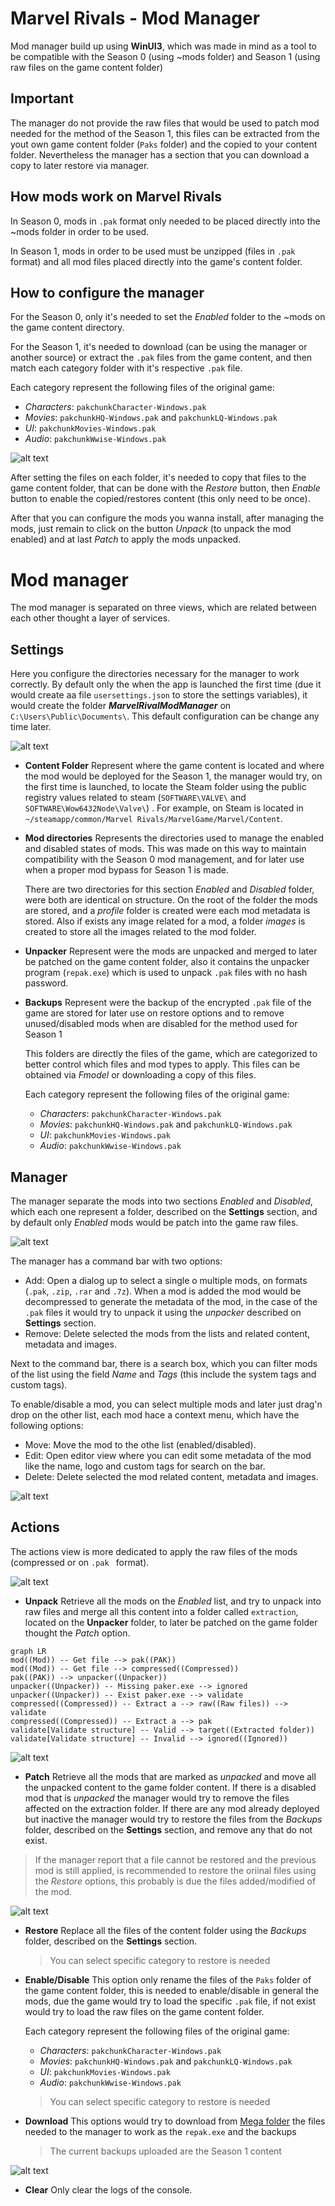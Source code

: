
# Marvel Rivals - Mod Manager
Mod manager build up using **WinUI3**, which was made in mind as a tool to be compatible with the Season 0 (using ~mods folder) and Season 1 (using raw files on the game content folder)

## Important
The manager do not provide the raw files that would be used to patch mod needed for the method of the Season 1, this files can be extracted from the yout own game content folder (`Paks` folder) and the copied to your content folder. Nevertheless the manager has a section that you can download a copy to later restore via manager.

## How mods work on Marvel Rivals
In Season 0, mods in `.pak` format only needed to be placed directly into the ~mods folder in order to be used.

In Season 1, mods in order to be used must be unzipped (files in `.pak` format) and all mod files placed directly into the game's content folder.

## How to configure the manager
For the Season 0, only it's needed to set the *Enabled* folder to the ~mods on the game content directory.

For the Season 1, it's needed to download (can be using the manager or another source) or extract the `.pak` files from the game content, and then match each category folder with it's respective `.pak` file.

Each category represent the following files of the original game:
- *Characters*: `pakchunkCharacter-Windows.pak`
- *Movies*: `pakchunkHQ-Windows.pak` and  `pakchunkLQ-Windows.pak`
- *UI*: `pakchunkMovies-Windows.pak`
- *Audio*: `pakchunkWwise-Windows.pak`

![alt text](https://github.com/Valjean15/MarvelRivalsModManager/blob/master/Blob/Download.png)

After setting the files on each folder, it's needed to copy that files to the game content folder, that can be done with the *Restore* button, then *Enable* button to enable the copied/restores content (this only need to be once).

After that you can configure the mods you wanna install, after managing the mods, just remain to click on the button *Unpack* (to unpack the mod enabled) and at last *Patch* to apply the mods unpacked.

# Mod manager
The mod manager is separated on three views, which are related between each other thought a layer of services.

## Settings
Here you configure the directories necessary for the manager to work correctly. By default only the when the app is launched the first time (due it would create aa file `usersettings.json` to store the settings variables), it would create the folder **_MarvelRivalModManager_** on `C:\Users\Public\Documents\`. This default configuration can be change any time later.

![alt text](https://github.com/Valjean15/MarvelRivalsModManager/blob/master/Blob/Settings.png)

 - **Content Folder**
Represent where the game content is located and where the mod would be deployed for the Season 1, the manager would try, on the first time is launched, to locate the Steam folder using the public registry values related to steam (`SOFTWARE\VALVE\` and `SOFTWARE\Wow6432Node\Valve\`) . For example, on Steam is located in `~/steamapp/common/Marvel Rivals/MarvelGame/Marvel/Content`.

 - **Mod directories**
Represents the directories used to manage the enabled and disabled states of mods. This was made on this way to maintain compatibility with the Season 0 mod management, and for later use when a proper mod bypass for Season 1 is made.
	
	There are two directories for this section *Enabled* and *Disabled* folder, were both are identical on structure. On the root of the folder the mods are stored, and a *profile* folder is created were each mod metadata is stored. Also if exists any image related for a mod, a folder *images* is created to store all the images related to the mod folder.
	
 - **Unpacker**
Represent were the mods are unpacked and merged to later be patched on the game content folder, also it contains the unpacker program (`repak.exe`) which is used to unpack `.pak` files with no hash password.

 - **Backups**
Represent were the backup of the encrypted `.pak` file of the game are stored for later use on restore options and to remove unused/disabled mods when are disabled for the method used for Season 1
	
	This folders are directly the files of the game, which are categorized to better control which files and mod types to apply. This files can be obtained via *Fmodel* or downloading a copy of this files. 
	
	 Each category represent the following files of the original game:
    - *Characters*: `pakchunkCharacter-Windows.pak`
    - *Movies*: `pakchunkHQ-Windows.pak` and  `pakchunkLQ-Windows.pak`
    - *UI*: `pakchunkMovies-Windows.pak`
    - *Audio*: `pakchunkWwise-Windows.pak`

## Manager
The manager separate the mods into two sections *Enabled* and *Disabled*, which each one represent a folder, described on the **Settings** section, and by default only *Enabled* mods would be patch into the game raw files.

![alt text](https://github.com/Valjean15/MarvelRivalsModManager/blob/master/Blob/ContextMenu.png)

 The manager has a command bar with two options: 
 - Add: Open a dialog up to select a single o multiple mods, on formats (`.pak`, `.zip`, `.rar` and `.7z`). When a mod is added the mod would be decompressed to generate the metadata of the mod, in the case of the `.pak` files it would try to unpack it using the *unpacker* described on **Settings** section.
 - Remove: Delete selected the mods from the lists and related content, metadata and images.

Next to the command bar, there is a search box, which you can filter mods of the list using the field *Name* and *Tags* (this include the system tags and custom tags). 

To enable/disable a mod, you can select multiple mods and later just drag'n drop on the other list, each mod hace a context menu, which have the following options: 
 - Move: Move the mod to the othe list (enabled/disabled).
 - Edit: Open editor view where you can edit some metadata of the mod like the name, logo and custom tags for search on the bar.
 - Delete: Delete selected the mod related content, metadata and images.

![alt text](https://github.com/Valjean15/MarvelRivalsModManager/blob/master/Blob/Details.png)

## Actions
The actions view is more dedicated to apply the raw files of the mods (compressed or on `.pak ` format).

![alt text](https://github.com/Valjean15/MarvelRivalsModManager/blob/master/Blob/Action.png)

- **Unpack**
Retrieve all the mods on the *Enabled* list, and try to unpack into raw files and merge all this content into a folder called `extraction`, located on the **Unpacker** folder, to later be patched on the game folder thought the *Patch* option.

```mermaid
graph LR
mod((Mod)) -- Get file --> pak((PAK))
mod((Mod)) -- Get file --> compressed((Compressed))
pak((PAK)) --> unpacker((Unpacker))
unpacker((Unpacker)) -- Missing paker.exe --> ignored
unpacker((Unpacker)) -- Exist paker.exe --> validate
compressed((Compressed)) -- Extract a --> raw((Raw files)) --> validate 
compressed((Compressed)) -- Extract a --> pak
validate[Validate structure] -- Valid --> target((Extracted folder))
validate[Validate structure] -- Invalid --> ignored((Ignored))
```

![alt text](https://github.com/Valjean15/MarvelRivalsModManager/blob/master/Blob/Unpack.png)

-  **Patch**
Retrieve all the mods that are marked as *unpacked* and move all the unpacked content to the game folder content. If there is a disabled mod that is *unpacked* the manager would try to remove the files affected on the extraction folder. If there are any mod already deployed but inactive the manager would try to restore the files from the *Backups* folder, described on the **Settings** section, and remove any that do not exist.
> If the manager report that a file cannot be restored and the previous mod is still applied, is recommended to restore the oriinal files using the *Restore* options, this probably is due the files added/modified of the mod. 

![alt text](https://github.com/Valjean15/MarvelRivalsModManager/blob/master/Blob/Patch.png)

- **Restore**
	Replace all the files of the content folder using the *Backups* folder, described on the **Settings** section.
	> You can select specific category to restore is needed 

- **Enable/Disable**
	This option only rename the files of the `Paks` folder of the game content folder, this is needed to enable/disable in general the mods, due the game would try to load the specific `.pak` file, if not exist would try to load the raw files on the game content folder.
	
	 Each category represent the following files of the original game:
    - *Characters*: `pakchunkCharacter-Windows.pak`
    - *Movies*: `pakchunkHQ-Windows.pak` and  `pakchunkLQ-Windows.pak`
    - *UI*: `pakchunkMovies-Windows.pak`
    - *Audio*: `pakchunkWwise-Windows.pak`
 
	> You can select specific category to restore is needed 

- **Download**
	This options would try to download from [Mega folder](https://mega.nz/folder/m1xmxT4Y#J-wEYO5NyLgT_WWG13CMzA) the files needed to the manager to work as the `repak.exe` and the backups
	> The current backups uploaded are the Season 1 content

![alt text](https://github.com/Valjean15/MarvelRivalsModManager/blob/master/Blob/Download.png)

- **Clear**
	Only clear the logs of the console.
